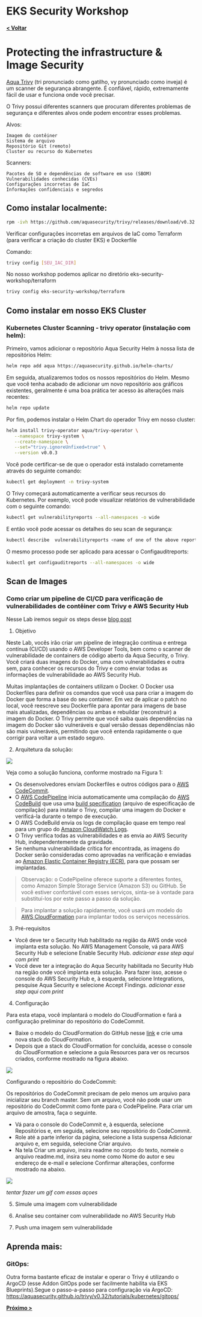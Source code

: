# EKS Security Workshop

[**< Voltar**](./8-Lab6.md)

# Protecting the infrastructure & Image Security

[Aqua Trivy](https://aquasecurity.github.io/trivy/v0.32/) (tri pronunciado como gatilho, vy pronunciado como inveja) é um scanner de segurança abrangente. É confiável, rápido, extremamente fácil de usar e funciona onde você precisar.

O Trivy possui diferentes scanners que procuram diferentes problemas de segurança e diferentes alvos onde podem encontrar esses problemas.

Alvos:

    Imagem do contêiner
    Sistema de arquivo
    Repositório Git (remoto)
    Cluster ou recurso do Kubernetes

Scanners:

    Pacotes de SO e dependências de software em uso (SBOM)
    Vulnerabilidades conhecidas (CVEs)
    Configurações incorretas de IaC
    Informações confidenciais e segredos


## Como instalar localmente: 

```bash
rpm -ivh https://github.com/aquasecurity/trivy/releases/download/v0.32.0/trivy_0.32.0_Linux-64bit.rpm
```

Verificar  configurações incorretas em arquivos de IaC como Terraform (para verificar a criação do cluster EKS) e Dockerfile

Comando: 
```bash
trivy config [SEU_IAC_DIR]
```

No nosso workshop podemos aplicar no diretório eks-security-workshop/terraform

```bash
trivy config eks-security-workshop/terraform
```
## Como instalar em nosso EKS Cluster

### Kubernetes Cluster Scanning - trivy operator (instalação com helm):

Primeiro, vamos adicionar o repositório Aqua Security Helm à nossa lista de repositórios Helm:

```bash
helm repo add aqua https://aquasecurity.github.io/helm-charts/
```

Em seguida, atualizaremos todos os nossos repositórios do Helm. Mesmo que você tenha acabado de adicionar um novo repositório aos gráficos existentes, geralmente é uma boa prática ter acesso às alterações mais recentes:


```bash
helm repo update
 ```

Por fim, podemos instalar o Helm Chart do operador Trivy em nosso cluster:

```bash
helm install trivy-operator aqua/trivy-operator \
   --namespace trivy-system \
   --create-namespace \
   --set="trivy.ignoreUnfixed=true" \
   --version v0.0.3
 ```

Você pode certificar-se de que o operador está instalado corretamente através do seguinte comando:

```bash
kubectl get deployment -n trivy-system 
```

O Trivy começará automaticamente a verificar seus recursos do Kubernetes. Por exemplo, você pode visualizar relatórios de vulnerabilidade com o seguinte comando:

```bash
kubectl get vulnerabilityreports --all-namespaces -o wide 
```

E então você pode acessar os detalhes do seu scan de segurança:

```bash
kubectl describe  vulnerabilityreports <name of one of the above reports> 
```

O mesmo processo pode ser aplicado para acessar o Configauditreports:

```bash
kubectl get configauditreports --all-namespaces -o wide 
```
## Scan de Images

### Como criar um pipeline de CI/CD para verificação de vulnerabilidades de contêiner com Trivy e AWS Security Hub

Nesse Lab iremos seguir os steps desse [blog post](https://aws.amazon.com/blogs/security/how-to-build-ci-cd-pipeline-container-vulnerability-scanning-trivy-and-aws-security-hub/) 

1. Objetivo

Neste Lab, vocês irão criar um pipeline de integração contínua e entrega contínua (CI/CD) usando o AWS Developer Tools, bem como o scanner de vulnerabilidade de containers de código aberto da Aqua Security, o Trivy. Você criará duas imagens do Docker, uma com vulnerabilidades e outra sem, para conhecer os recursos do Trivy e como enviar todas as informações de vulnerabilidade ao AWS Security Hub.

Muitas implantações de containers utilizam o Docker. O Docker usa Dockerfiles para definir os comandos que você usa para criar a imagem do Docker que forma a base do seu container. Em vez de aplicar o patch no local, você reescreve seu Dockerfile para apontar para imagens de base mais atualizadas, dependências ou ambas e rebuildar (reconstruir) a imagem do Docker. O Trivy permite que você saiba quais dependências na imagem do Docker são vulneráveis ​​e qual versão dessas dependências não são mais vulneráveis, permitindo que você entenda rapidamente o que corrigir para voltar a um estado seguro.

2. Arquitetura da solução:

<p align="left"> 
<img src="../static/9.1-trivy9.png">
</p>

Veja como a solução funciona, conforme mostrado na Figura 1:

* Os desenvolvedores enviam Dockerfiles e outros códigos para o [AWS CodeCommit](https://aws.amazon.com/codecommit/features/).
* O [AWS CodePipeline](https://aws.amazon.com/codepipeline/features/?nc=sn&loc=2) inicia automaticamente uma compilação do [AWS CodeBuild](https://aws.amazon.com/codebuild/features/?nc=sn&loc=2) que usa uma [build specification](https://docs.aws.amazon.com/codebuild/latest/userguide/build-spec-ref.html) (arquivo de especificação de compilação) para instalar o Trivy, compilar uma imagem do Docker e verificá-la durante o tempo de execução.
* O AWS CodeBuild envia os logs de compilação quase em tempo real para um grupo do [Amazon CloudWatch Logs](https://docs.aws.amazon.com/AmazonCloudWatch/latest/logs/WhatIsCloudWatchLogs.html).
* O Trivy verifica todas as vulnerabilidades e as envia ao AWS Security Hub, independentemente da gravidade.
* Se nenhuma vulnerabilidade crítica for encontrada, as imagens do Docker serão consideradas como aprovadas na verificação e enviadas ao [Amazon Elastic Container Registry (ECR)](https://aws.amazon.com/ecr/), para que possam ser implantadas.

> Observação: o CodePipeline oferece suporte a diferentes fontes, como Amazon Simple Storage Service (Amazon S3) ou GitHub. Se você estiver confortável com esses serviços, sinta-se à vontade para substituí-los por este passo a passo da solução.

> Para implantar a solução rapidamente, você usará um modelo do [AWS CloudFormation]() para implantar todos os serviços necessários.

3. Pré-requisitos

* Você deve ter o Security Hub habilitado na região da AWS onde você implanta esta solução. No AWS Management Console, vá para AWS Security Hub e selecione Enable Security Hub.
*adicionar esse step aqui com print*
* Você deve ter a integração do Aqua Security habilitada no Security Hub na região onde você implanta esta solução. Para fazer isso, acesse o console do AWS Security Hub e, à esquerda, selecione Integrations, pesquise Aqua Security e selecione Accept Findings.
*adicionar esse step aqui com print*

4. Configuração

Para esta etapa, você implantará o modelo do CloudFormation e fará a configuração preliminar do repositório do CodeCommit.

* Baixe o modelo do CloudFormation do GitHub nesse [link](https://github.com/aws-samples/aws-security-hub-scan-with-trivy/blob/master/TrivyVulnScan-to-SecHub.yaml) e crie uma nova stack do CloudFormation.
* Depois que a stack do CloudFormation for concluída, acesse o console do CloudFormation e selecione a guia Resources para ver os recursos criados, conforme mostrado na figura abaixo.

<p align="left"> 
<img src="../static/9.2-trivy2.png">
</p>

Configurando o repositório do CodeCommit:

Os repositórios do CodeCommit precisam de pelo menos um arquivo para inicializar seu branch master. Sem um arquivo, você não pode usar um repositório do CodeCommit como fonte para o CodePipeline. Para criar um arquivo de amostra, faça o seguinte.

* Vá para o console do CodeCommit e, à esquerda, selecione Repositórios e, em seguida, selecione seu repositório do CodeCommit.
* Role até a parte inferior da página, selecione a lista suspensa Adicionar arquivo e, em seguida, selecione Criar arquivo.
* Na tela Criar um arquivo, insira readme no corpo do texto, nomeie o arquivo readme.md, insira seu nome como Nome do autor e seu endereço de e-mail e selecione Confirmar alterações, conforme mostrado na abaixo.

<p align="left"> 
<img src="../static/9.3-trivy3.png">
</p>

*tentar fazer um gif com essas açoes*



5. Simule uma imagem com vulnerabilidade

6. Analise seu container com vulnerabilidade no AWS Security Hub

7. Push uma imagem sem vulnerabilidade 


## Aprenda mais:

### GitOps:
Outra forma bastante eficaz de instalar e operar o Trivy é utilizando o ArgoCD (esse Addon GitOps pode ser facilmente habilita via EKS Blueprints).Segue o passo-a-passo para configuração via ArgoCD: https://aquasecurity.github.io/trivy/v0.32/tutorials/kubernetes/gitops/

[**Próximo >**](./10-Lab8.md)